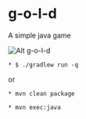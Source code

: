 g-o-l-d
=======


A simple java game

![Alt g-o-l-d](https://raw.githubusercontent.com/helio-frota/g-o-l-d/master/g_o_l_d.png)


```shell
* $ ./gradlew run -q
```

or

```shell
* mvn clean package
```

```shell
* mvn exec:java
```
